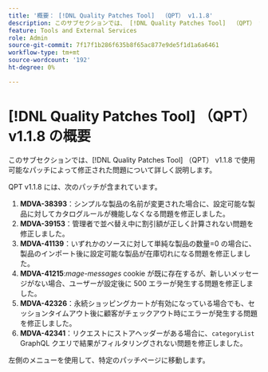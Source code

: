 ```yaml
---
title: '概要： [!DNL Quality Patches Tool]  （QPT） v1.1.8'
description: このサブセクションでは、 [!DNL Quality Patches Tool]  （QPT） v1.1.8 で使用可能なパッチによって修正された問題について詳しく説明します。
feature: Tools and External Services
role: Admin
source-git-commit: 7f17f1b286f635b8f65ac877e9de5f1d1a6a6461
workflow-type: tm+mt
source-wordcount: '192'
ht-degree: 0%

---
```


# [!DNL Quality Patches Tool] （QPT） v1.1.8 の概要

このサブセクションでは、[!DNL Quality Patches Tool] （QPT） v1.1.8 で使用可能なパッチによって修正された問題について詳しく説明します。

QPT v1.1.8 には、次のパッチが含まれています。

1. **MDVA-38393**：シンプルな製品の名前が変更された場合に、設定可能な製品に対してカタログルールが機能しなくなる問題を修正しました。
1. **MDVA-39153**：管理者で並べ替え中に割引額が正しく計算されない問題を修正しました。
1. **MDVA-41139**：いずれかのソースに対して単純な製品の数量=0 の場合に、製品のインポート後に設定可能な製品が在庫切れになる問題を修正しました。
1. **MDVA-41215**:*mage-messages* cookie が既に存在するが、新しいメッセージがない場合、ユーザーが設定後に 500 エラーが発生する問題を修正しました。
1. **MDVA-42326**：永続ショッピングカートが有効になっている場合でも、セッションタイムアウト後に顧客がチェックアウト時にエラーが発生する問題を修正しました。
1. **MDVA-42341**：リクエストにストアヘッダーがある場合に、`categoryList` GraphQL クエリで結果がフィルタリングされない問題を修正しました。

左側のメニューを使用して、特定のパッチページに移動します。

